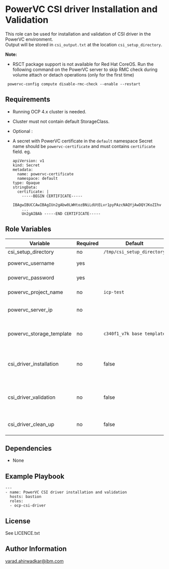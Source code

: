 PowerVC CSI driver Installation and Validation
=========

This role can be used for installation and validation of CSI driver in the PowerVC environment.  
Output will be stored in `csi_output.txt` at the location `csi_setup_directory`.

**Note:**
- RSCT package support is not available for Red Hat CoreOS. Run the following command on the PowerVC server to skip RMC check during volume attach or detach operations (only for the first time)
```
 powervc-config compute disable-rmc-check --enable --restart
```

Requirements
------------

- Running OCP 4.x cluster is needed.
- Cluster must not contain default StorageClass.
- Optional : 
- A secret with PowerVC certificate in the `default` namespace 
  Secret name should be `powervc-certificate` and must contains `certificate` field.
  eg. 

  ```
  apiVersion: v1
  kind: Secret
  metadata:
    name: powervc-certificate
    namespace: default
  type: Opaque
  stringData:
    certificate: |
      -----BEGIN CERTIFICATE-----
      IBAgwIBUCCAwIBAgIUn2gAbw0LWHtozBNiLdUtELvr1pyPAzcNAQYjAwDQYJKoZIhv
      ...
      Un2gAIBAb -----END CERTIFICATE-----
  ```

Role Variables
--------------

| Variable | Required | Default | Comments  |
|----------|----------|---------|-----------|
| csi_setup_directory | no | `/tmp/csi_setup_directory` |  | 
| powervc_username | yes |  | PowerVC username |
| powervc_password | yes |  | PowerVC password |
| powervc_project_name | no | `icp-test`  | PowerVC project |
| powervc_server_ip | no |  | PowerVC server IP address |
| powervc_storage_template | no | `c340f1_v7k base template`  | PowerVC storage template name |
| csi_driver_installation | no | false | Set it true for only installation of CSI driver |
| csi_driver_validation | no | false | Set it true for validating the CSI driver |
| csi_driver_clean_up | no | false | Set it true for clean up |


Dependencies
------------

- None

Example Playbook
----------------

```
---
- name: PowerVC CSI driver installation and validation
  hosts: bastion
  roles:
  - ocp-csi-driver
```

## License

See LICENCE.txt

## Author Information

varad.ahirwadkar@ibm.com
